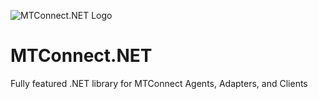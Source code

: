 ![MTConnect.NET Logo](https://raw.githubusercontent.com/TrakHound/MTConnect.NET/master/img/mtconnect-net-03-md.png) 

# MTConnect.NET
Fully featured .NET library for MTConnect Agents, Adapters, and Clients

